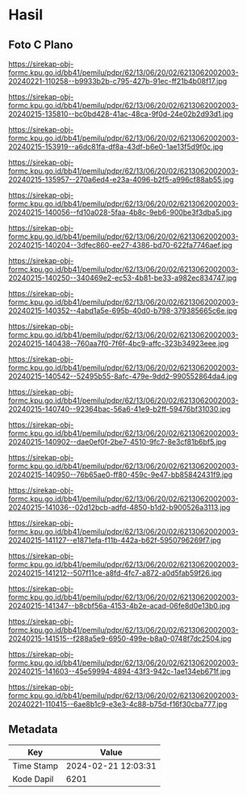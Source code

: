# Hasil

## Foto C Plano

https://sirekap-obj-formc.kpu.go.id/bb41/pemilu/pdpr/62/13/06/20/02/6213062002003-20240221-110258--b9933b2b-c795-427b-91ec-ff21b4b08f17.jpg

https://sirekap-obj-formc.kpu.go.id/bb41/pemilu/pdpr/62/13/06/20/02/6213062002003-20240215-135810--bc0bd428-41ac-48ca-9f0d-24e02b2d93d1.jpg

https://sirekap-obj-formc.kpu.go.id/bb41/pemilu/pdpr/62/13/06/20/02/6213062002003-20240215-153919--a6dc81fa-df8a-43df-b6e0-1ae13f5d9f0c.jpg

https://sirekap-obj-formc.kpu.go.id/bb41/pemilu/pdpr/62/13/06/20/02/6213062002003-20240215-135957--270a6ed4-e23a-4096-b2f5-a996cf88ab55.jpg

https://sirekap-obj-formc.kpu.go.id/bb41/pemilu/pdpr/62/13/06/20/02/6213062002003-20240215-140056--fd10a028-5faa-4b8c-9eb6-900be3f3dba5.jpg

https://sirekap-obj-formc.kpu.go.id/bb41/pemilu/pdpr/62/13/06/20/02/6213062002003-20240215-140204--3dfec860-ee27-4386-bd70-622fa7746aef.jpg

https://sirekap-obj-formc.kpu.go.id/bb41/pemilu/pdpr/62/13/06/20/02/6213062002003-20240215-140250--340469e2-ec53-4b81-be33-a982ec834747.jpg

https://sirekap-obj-formc.kpu.go.id/bb41/pemilu/pdpr/62/13/06/20/02/6213062002003-20240215-140352--4abd1a5e-695b-40d0-b798-379385665c6e.jpg

https://sirekap-obj-formc.kpu.go.id/bb41/pemilu/pdpr/62/13/06/20/02/6213062002003-20240215-140438--760aa7f0-7f6f-4bc9-affc-323b34923eee.jpg

https://sirekap-obj-formc.kpu.go.id/bb41/pemilu/pdpr/62/13/06/20/02/6213062002003-20240215-140542--52495b55-8afc-479e-9dd2-990552864da4.jpg

https://sirekap-obj-formc.kpu.go.id/bb41/pemilu/pdpr/62/13/06/20/02/6213062002003-20240215-140740--92364bac-56a6-41e9-b2ff-59476bf31030.jpg

https://sirekap-obj-formc.kpu.go.id/bb41/pemilu/pdpr/62/13/06/20/02/6213062002003-20240215-140902--dae0ef0f-2be7-4510-9fc7-8e3cf81b6bf5.jpg

https://sirekap-obj-formc.kpu.go.id/bb41/pemilu/pdpr/62/13/06/20/02/6213062002003-20240215-140950--76b65ae0-ff80-459c-9e47-bb85842431f9.jpg

https://sirekap-obj-formc.kpu.go.id/bb41/pemilu/pdpr/62/13/06/20/02/6213062002003-20240215-141036--02d12bcb-adfd-4850-b1d2-b900526a3113.jpg

https://sirekap-obj-formc.kpu.go.id/bb41/pemilu/pdpr/62/13/06/20/02/6213062002003-20240215-141127--e1871efa-f11b-442a-b62f-5950796269f7.jpg

https://sirekap-obj-formc.kpu.go.id/bb41/pemilu/pdpr/62/13/06/20/02/6213062002003-20240215-141212--507f11ce-a8fd-4fc7-a872-a0d5fab59f26.jpg

https://sirekap-obj-formc.kpu.go.id/bb41/pemilu/pdpr/62/13/06/20/02/6213062002003-20240215-141347--b8cbf56a-4153-4b2e-acad-06fe8d0e13b0.jpg

https://sirekap-obj-formc.kpu.go.id/bb41/pemilu/pdpr/62/13/06/20/02/6213062002003-20240215-141515--f288a5e9-6950-499e-b8a0-0748f7dc2504.jpg

https://sirekap-obj-formc.kpu.go.id/bb41/pemilu/pdpr/62/13/06/20/02/6213062002003-20240215-141603--45e59994-4894-43f3-942c-1ae134eb671f.jpg

https://sirekap-obj-formc.kpu.go.id/bb41/pemilu/pdpr/62/13/06/20/02/6213062002003-20240221-110415--6ae8b1c9-e3e3-4c88-b75d-f16f30cba777.jpg


## Metadata

| Key        | Value               |
| ---------- | ------------------- |
| Time Stamp | 2024-02-21 12:03:31 |
| Kode Dapil | 6201                |



